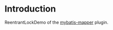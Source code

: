 # Introduction

ReentrantLockDemo of the [mybatis-mapper](https://github.com/mybatis-mapper/mapper) plugin.